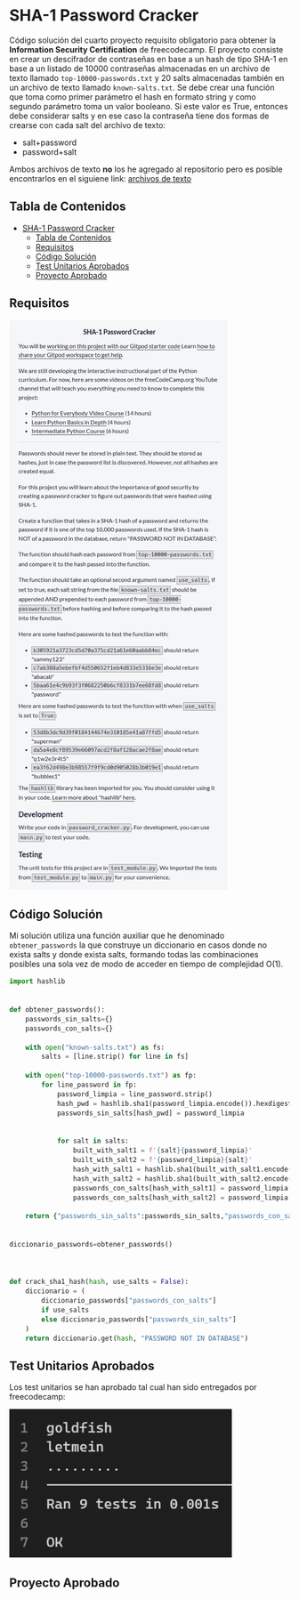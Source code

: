 # SHA-1 Password Cracker

Código solución del cuarto proyecto requisito obligatorio para obtener la **Information Security Certification** de freecodecamp. El proyecto consiste en crear un descifrador de contraseñas en base a un hash de tipo SHA-1 en base a un listado de 10000 contraseñas almacenadas en un archivo de texto llamado `top-10000-passwords.txt` y 20 salts almacenadas también en un archivo de texto llamado `known-salts.txt`. Se debe crear una función que toma como primer parámetro el hash en formato string y como segundo parámetro toma un valor booleano. Si este valor es True, entonces debe considerar salts y en ese caso la contraseña tiene dos formas de crearse con cada salt del archivo de texto:

- salt+password
- password+salt

Ambos archivos de texto **no** los he agregado al repositorio pero es posible encontrarlos en el siguiene link: [archivos de texto](https://github.com/freeCodeCamp/boilerplate-SHA-1-password-cracker)

## Tabla de Contenidos

- [SHA-1 Password Cracker](#sha-1-password-cracker)
  - [Tabla de Contenidos](#tabla-de-contenidos)
  - [Requisitos](#requisitos)
  - [Código Solución](#código-solución)
  - [Test Unitarios Aprobados](#test-unitarios-aprobados)
  - [Proyecto Aprobado](#proyecto-aprobado)

## Requisitos

![Requisitos](./imagenes/requisitos.webp)

## Código Solución

Mi solución utiliza una función auxiliar que he denominado `obtener_passwords` la que construye un diccionario en casos donde no exista salts y donde exista salts, formando todas las combinaciones posibles una sola vez de modo de acceder en tiempo de complejidad O(1).

```py
import hashlib


def obtener_passwords():
    passwords_sin_salts={}
    passwords_con_salts={}

    with open("known-salts.txt") as fs:
        salts = [line.strip() for line in fs]

    with open("top-10000-passwords.txt") as fp:
        for line_password in fp:
            password_limpia = line_password.strip()
            hash_pwd = hashlib.sha1(password_limpia.encode()).hexdigest()
            passwords_sin_salts[hash_pwd] = password_limpia


            for salt in salts:
                built_with_salt1 = f'{salt}{password_limpia}'
                built_with_salt2 = f'{password_limpia}{salt}'
                hash_with_salt1 = hashlib.sha1(built_with_salt1.encode()).hexdigest()
                hash_with_salt2 = hashlib.sha1(built_with_salt2.encode()).hexdigest()
                passwords_con_salts[hash_with_salt1] = password_limpia
                passwords_con_salts[hash_with_salt2] = password_limpia

    return {"passwords_sin_salts":passwords_sin_salts,"passwords_con_salts":passwords_con_salts}


diccionario_passwords=obtener_passwords()



def crack_sha1_hash(hash, use_salts = False):
    diccionario = (
        diccionario_passwords["passwords_con_salts"]
        if use_salts
        else diccionario_passwords["passwords_sin_salts"]
    )
    return diccionario.get(hash, "PASSWORD NOT IN DATABASE")
```

## Test Unitarios Aprobados

Los test unitarios se han aprobado tal cual han sido entregados por freecodecamp:

![Test Unitarios Aprobados](./imagenes/test_aprobados.webp)

## Proyecto Aprobado
